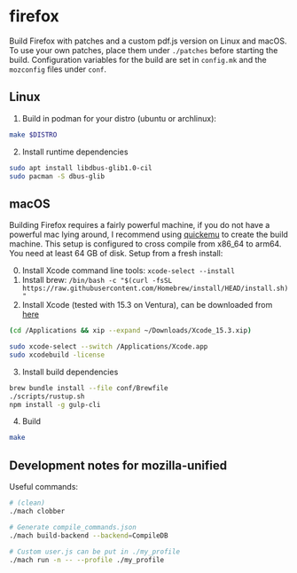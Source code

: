 # firefox
Build Firefox with patches and a custom pdf.js version on Linux and macOS. To
use your own patches, place them under `./patches` before starting the build.
Configuration variables for the build are set in `config.mk` and the
`mozconfig` files under `conf`.

## Linux
1. Build in podman for your distro (ubuntu or archlinux):
```bash
make $DISTRO
```

2. Install runtime dependencies
```bash
sudo apt install libdbus-glib1.0-cil
sudo pacman -S dbus-glib
```

## macOS
Building Firefox requires a fairly powerful machine, if you do not have a
powerful mac lying around, I recommend using
[quickemu](https://github.com/quickemu-project/quickemu) to create the build
machine. This setup is configured to cross compile from x86_64 to arm64.
You need at least 64 GB of disk. Setup from a fresh install:

0. Install Xcode command line tools: `xcode-select --install`
1. Install brew: `/bin/bash -c "$(curl -fsSL https://raw.githubusercontent.com/Homebrew/install/HEAD/install.sh)"`
2. Install Xcode (tested with 15.3 on Ventura), can be downloaded from [here](https://xcodereleases.com/)
```bash
(cd /Applications && xip --expand ~/Downloads/Xcode_15.3.xip)

sudo xcode-select --switch /Applications/Xcode.app
sudo xcodebuild -license
```
3. Install build dependencies
```bash
brew bundle install --file conf/Brewfile
./scripts/rustup.sh
npm install -g gulp-cli
```
4. Build
```bash
make
```


## Development notes for mozilla-unified
Useful commands:
```bash
# (clean)
./mach clobber

# Generate compile_commands.json
./mach build-backend --backend=CompileDB

# Custom user.js can be put in ./my_profile
./mach run -n -- --profile ./my_profile
```
